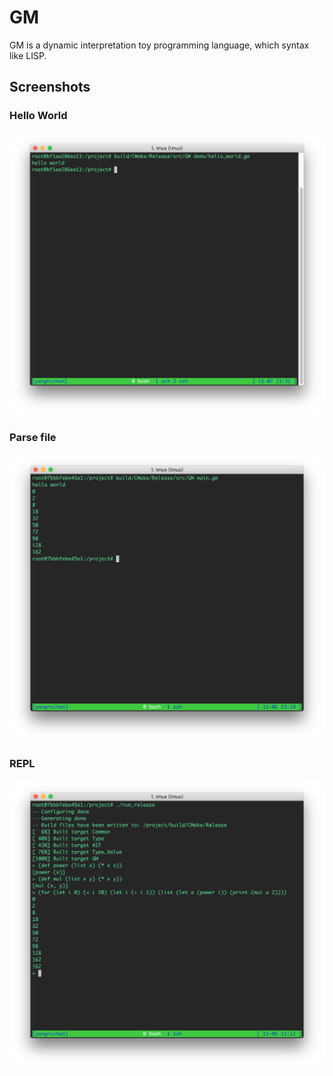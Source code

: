 # GM

GM is a dynamic interpretation toy programming language, which syntax like LISP.

## Screenshots

### Hello World

![hello world](./imgs/hello_world.png)

### Parse file

![parse file](./imgs/parse_file.png)

### REPL

![repl](./imgs/custom_function.png)
